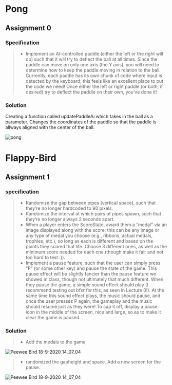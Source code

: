 # Pong

## Assignment 0

### Specification

> - Implement an AI-controlled paddle (either the left or the right will do) such that it will try to deflect the ball at all times. Since the paddle can move on only one axis (the Y axis), you will need to determine how to keep the paddle moving in relation to the ball. Currently, each paddle has its own chunk of code where input is detected by the keyboard; this feels like an excellent place to put the code we need! Once either the left or right paddle (or both, if desired) try to deflect the paddle on their own, you’ve done it!

### Solution

Creating a function called updatePaddleAi which takes in the ball as a parameter. Changes the coordinates of the paddle so that the paddle is allways aligned with the center of the ball.

![pong](https://user-images.githubusercontent.com/19653954/91645631-fb1fd880-ea46-11ea-950e-1e58f195c0e5.png)

# Flappy-Bird

## Assignment 1

### specification

> - Randomize the gap between pipes (vertical space), such that they’re no longer hardcoded to 90 pixels.
> - Randomize the interval at which pairs of pipes spawn, such that they’re no longer always 2 seconds apart.
> - When a player enters the ScoreState, award them a “medal” via an image displayed along with the score; this can be any image or any type of medal you choose (e.g., ribbons, actual medals, trophies, etc.), so long as each is different and based on the points they scored that life. Choose 3 different ones, as well as the minimum score needed for each one (though make it fair and not too hard to test :)).
> - Implement a pause feature, such that the user can simply press “P” (or some other key) and pause the state of the game. This pause effect will be slightly fancier than the pause feature we showed in class, though not ultimately that much different. When they pause the game, a simple sound effect should play (I recommend testing out bfxr for this, as seen in Lecture 0!). At the same time this sound effect plays, the music should pause, and once the user presses P again, the gameplay and the music should resume just as they were! To cap it off, display a pause icon in the middle of the screen, nice and large, so as to make it clear the game is paused.

### Solution

> - Add the medals to the game

![Peewee Bird 18-9-2020 14_07_04](https://user-images.githubusercontent.com/19653954/93596234-44fe3d80-f9b9-11ea-874e-bb5c955981be.png)

> - randomized the gapheight and space. Add a new screen for the pause.

![Peewee Bird 18-9-2020 14_07_04](https://user-images.githubusercontent.com/19653954/93596234-44fe3d80-f9b9-11ea-874e-bb5c955981be.png)
